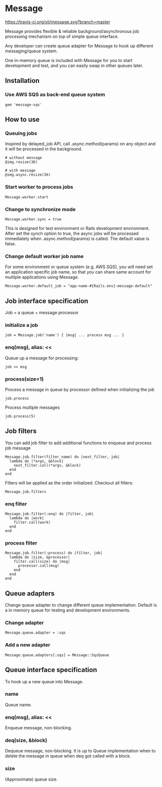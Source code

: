 # Message

https://travis-ci.org/xli/message.svg?branch=master

Message provides flexible & reliable background/asynchronous job processing mechanism on top of simple queue interface.

Any developer can create queue adapter for Message to hook up different messaging/queue system.

One in-memory queue is included with Message for you to start development and test,
and you can easily swap in other queues later.


## Installation


### Use AWS SQS as back-end queue system

    gem 'message-sqs'

## How to use

### Queuing jobs


Inspired by delayed_job API, call .async.method(params) on any object and it will be processed in the background.

    # without message
    @img.resize(36)

    # with message
    @img.async.resize(36)

### Start worker to process jobs

    Message.worker.start

### Change to synchronize mode

    Message.worker.sync = true

This is designed for test environment or Rails development environment.
After set the synch option to true, the async jobs will be processed immediately when .async.method(params) is called.
The default value is false.

### Change default worker job name

For some environment or queue system (e.g. AWS SQS), you will need set an application specific job name, so that you can share same account for multiple applications using Message.

    Message.worker.default_job = "app-name-#{Rails.env}-message-default"

## Job interface specification

Job = a queue + message processor

### initialize a job

    job = Message.job('name') { |msg| ... process msg ... }

### enq(msg), alias: <<

Queue up a message for processing:

    job << msg

### process(size=1)

Process a message in queue by processor defined when initializing the job

    job.process

Process multiple messages

    job.process(5)

## Job filters

You can add job filter to add additional functions to enqueue and process job message

    Message.job.filter(filter_name) do |next_filter, job|
      lambda do |*args, &block|
        next_filter.call(*args, &block)
      end
    end

Filters will be applied as the order initialized.
Checkout all filters:

    Message.job.filters

### enq filter

    Message.job.filter(:enq) do |filter, job|
      lambda do |work|
        filter.call(work)
      end
    end

### process filter

    Message.job.filter(:process) do |filter, job|
      lambda do |size, &processor|
        filter.call(size) do |msg|
          processor.call(msg)
        end
      end
    end

## Queue adapters

Change queue adapter to change different queue implementation. Default is a in memory queue for testing and development environments.

### Change adapter

    Message.queue.adapter = :sqs

### Add a new adapter

    Message.queue.adapters[:sqs] = Message::SqsQueue

## Queue interface specification

To hook up a new queue into Message.

### name

Queue name.

### enq(msg), alias: <<

Enqueue message, non-blocking.

### deq(size, &block)

Dequeue message, non-blocking.
It is up to Queue implementation when to delete the message in queue when deq got called with a block.

### size

(Approximate) queue size.

